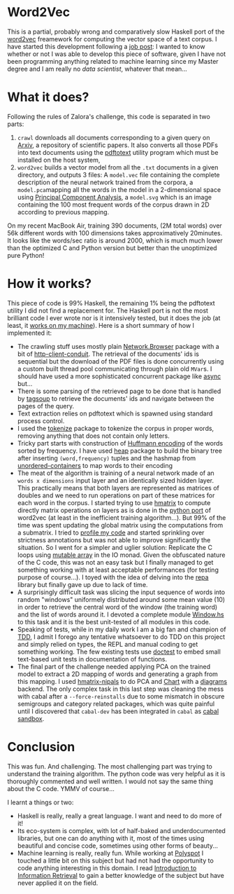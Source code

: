 # Word2Vec

This is a partial, probably wrong and comparatively slow Haskell port of the [word2vec](https://code.google.com/p/word2vec/)
freamework for computing the vector space of a text corpus. I have started this development following a
[job post](http://www.haskellers.com/jobs/61): I wanted to know whether or not I was able to develop this piece of software, given
I have not been programming anything related to machine learning since my Master degree and I am really no *data scientist*,
whatever that mean...

# What it does?

Following the rules of Zalora's challenge, this code is separated in two parts:

1. `crawl` downloads all documents corresponding to a given query on [Arxiv](http;//arxiv.org), a repository of scientific
    papers. It also converts all those PDFs into text documents using the [pdftotext](http://www.foolabs.com/xpdf/home.html)
    utility program which must be installed on the host system,
2. `word2vec` builds a vector model from all the `.txt` documents in a given directory, and outputs 3 files: A `model.vec` file
   containing the complete description of the neural network trained from the corpora, a `model.pca`mapping all the words in the
   model in a 2-dimensional space using [Principal Component Analysis](http://www.snl.salk.edu/~shlens/pca.pdf), a `model.svg`
   which is an image containing the 100 most frequent words of the corpus drawn in 2D according to previous mapping.

On my recent MacBook Air, training 390 documents, (2M total words) over 56k different words with 100 dimensions takes
approximatively 20minutes. It looks like the words/sec ratio is around 2000, which is much much lower than the optimized C and
Python version but better than the unoptimized pure Python!

# How it works?

This piece of code is 99% Haskell, the remaining 1% being the pdftotext utility I did not find a replacement for. The Haskell port
is not the most brilliant code I ever wrote nor is it intensively tested, but it does the job (at least, it
[works on my machine](http://www.codinghorror.com/blog/2007/03/the-works-on-my-machine-certification-program.html)). Here is a
short summary of how I implemented it:

* The crawling stuff uses mostly plain [Network.Browser](http://hackage.haskell.org/package/network) package with a bit of
  [http-client-conduit](http://hackage.haskell.org/package/http-client-conduit). The retrieval of the documents' ids is
  sequential but the download of the PDF files is done concurrently using a custom built thread pool communicating through plain
  old `MVar`s. I should have used a more sophisticated concurrent package like [async](http://hackage.haskell.org/package/async)
  but...
* There is some parsing of the retrieved page to be done that is handled by [tagsoup](http://hackage.haskell.org/package/tagsoup)
  to retrieve the documents' ids and navigate between the pages of the query.
* Text extraction relies on pdftotext which is spawned using standard process control.
* I used the [tokenize](http://hackage.haskell.org/package/tokenize) package to tokenize the corpus in proper words, removing
  anything that does not contain only letters.
* Tricky part starts with construction of
  [Huffmann encoding](https://www.siggraph.org/education/materials/HyperGraph/video/mpeg/mpegfaq/huffman_tutorial.html) of the
  words sorted by frequency. I have used [heap](http://hackage.haskell.org/package/heap) package to build the binary tree after
  inserting `(word,frequency)` tuples and the hashmap from
  [unordered-containers](http://hackage.haskell.org/package/unordered-containers) to map words to their encoding
* The meat of the algorithm is training of a neural network made of an `words x dimensions` input layer and an identically sized
  hidden layer. This practically means that both layers are represented as matrices of doubles and we need to run operations on
  part of these matrices for each word in the corpus. I started trying to use
  [hmatrix](http://hackage.haskell.org/package/hmatrix) to compute directly matrix operations on layers as is done in the
  [python port](https://github.com/piskvorky/gensim/blob/develop/gensim/models/word2vec.py) of word2vec (at least in the
  inefficient training algorithm...). But 99% of the time was spent updating the global matrix using the computations from a
  submatrix. I tried to [profile my code](http://www.haskell.org/ghc/docs/latest/html/users_guide/profiling.html) and started
  sprinkling over strictness annotations but was not able to improve significantly the situation. So I went for a simpler and
  uglier solution: Replicate the C loops using [mutable array](http://hackage.haskell.org/package/array) in the IO monad. Given
  the obfuscated nature of the C code, this was not an easy task but I finally managed to get something working with at least
  acceptable performances (for testing purpose of course...). I toyed with the idea of delving into the
  [repa](http://hackage.haskell.org/package/repa) library but finally gave up due to lack of time.
* A surprisingly difficult task was slicing the input sequence of words into random "windows" uniformely distributed around some
  mean value (10) in order to retrieve the central word of the window (the training word) and the list of words around it. I
  devoted a complete module [Window.hs](Window.hs) to this task and it is the best unit-tested of all modules in this code.
* Speaking of tests, while in my daily work I am a big fan and champion of
  [TDD](https://en.wikipedia.org/wiki/Test-driven_development), I admit I forego any tentative whatsoever to do TDD on this
  project and simply relied on types, the REPL and manual coding to get something working. The few existing tests use
  [doctest](http://hackage.haskell.org/package/doctest) to embed small text-based unit tests in documentation of functions.
* The final part of the challenge needed applying PCA on the trained model to extract a 2D mapping of words and generating a graph
  from this mapping. I used [hmatrix-nipals](http://hackage.haskell.org/package/hmatrix-nipals) to do PCA and
  [Chart](http://hackage.haskell.org/package/Chart) with a [diagrams](http://hackage.haskell.org/package/Chart-diagrams)
  backend. The only complex task in this last step was cleaning the mess with cabal after a `--force-reinstalls` due to some
  mismatch in obscure semigroups and category related packages, which was quite painful until I discovered that `cabal-dev` has
  been integrated in `cabal` as
  [cabal sandbox](http://www.haskell.org/cabal/users-guide/installing-packages.html#developing-with-sandboxes).

# Conclusion

This was fun. And challenging. The most challenging part was trying to understand the training algorithm. The python code was very
helpful as it is thoroughly commented and well written. I would not say the same thing about the C code. YMMV of course...

I learnt a things or two:

* Haskell is really, really a great language. I want and need to do more of it!
* Its eco-system is complex, with lot of half-baked and underdocumented libraries, but one can do anything with it, most of the
  times using beautiful and concise code, sometimes using other forms of beauty...
* Machine learning is really, really fun. While working at [Polyspot](http://www.polyspot.com/en/) I touched a little bit on this
  subject but had not had the opportunity to code anything interesting in this domain. I read
  [Introduction to Information Retrieval](http://nlp.stanford.edu/IR-book/information-retrieval-book.html) to gain a better
  knowledge of the subject but have never applied it on the field.
